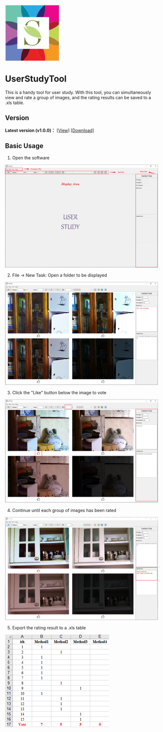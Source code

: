 ![avatar](./tutorials-imgs/logo/logo.png#pic_center)
# UserStudyTool
This is a handy tool for user study. With this tool, you can simultaneously view and rate a group of images, and the rating results can be saved to a .xls table.

## Version
**Latest version (v1.0.0)：** [[View]](https://github.com/suiyizhao/UserStudyTool/releases/tag/v1.0.0) [[Download]](https://github.com/suiyizhao/UserStudyTool/releases/download/v1.0.0/USTool.exe)

## Basic Usage
1. Open the software

![avatar](./tutorials-imgs/basic-usage/step1.png)

2. File -> New Task: Open a folder to be displayed

![avatar](./tutorials-imgs/basic-usage/step2.png)

3. Click the "Like" button below the image to vote

![avatar](./tutorials-imgs/basic-usage/step3.png)

4. Continue until each group of images has been rated

![avatar](./tutorials-imgs/basic-usage/step4.png)

5. Export the rating result to a .xls table

![avatar](./tutorials-imgs/basic-usage/step5.png)
